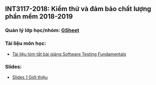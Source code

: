 ## INT3117-2018: Kiểm thử và đảm bảo chất lượng phần mềm 2018-2019

### Quản lý lớp học/nhóm: [GSheet](https://docs.google.com/spreadsheets/d/1DoR8nWm3PGEO9d54U1od9wTBtDthCuYSAmD5Bqvvhkw/edit#gid=1574496422)

### Tài liệu môn học:
- [Tài liệu tóm tắt bài giảng Software Testing Fundamentals](https://docs.google.com/document/d/18-QpPhm2HUK8GArR2zYokB5q39BSgng7XyGHFxWjE4E/edit)

### Slides:
- [Slides 1 Giới thiệu](https://www.dropbox.com/s/xa8lqkztn42885d/00-Course%20Info.pptx?dl=0)
  

